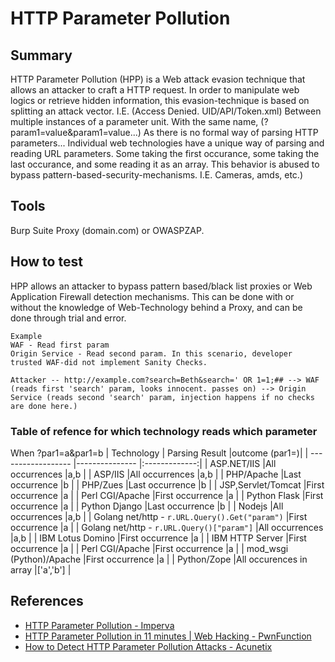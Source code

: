 # HTTP Parameter Pollution


## Summary

HTTP Parameter Pollution (HPP) is a Web attack evasion technique that allows an attacker to craft a HTTP request. 
In order to manipulate web logics or retrieve hidden information, this evasion-technique is based on splitting an attack vector. I.E. (Access Denied. UID/API/Token.xml) 
Between multiple instances of a parameter unit. With the same name, (?param1=value&param1=value...) 
As there is no formal way of parsing HTTP parameters... 
Individual web technologies have a unique way of parsing and reading URL parameters. Some taking the first occurance, some taking the last occurance, and some reading it as an array. This behavior is abused to bypass pattern-based-security-mechanisms. I.E. Cameras, amds, etc.) 


## Tools

Burp Suite Proxy (domain.com) or OWASPZAP.

## How to test

HPP allows an attacker to bypass pattern based/black list proxies or Web Application Firewall detection mechanisms. This can be done with or without the knowledge of Web-Technology behind a Proxy, and can be done through trial and error. 

```
Example
WAF - Read first param
Origin Service - Read second param. In this scenario, developer trusted WAF-did not implement Sanity Checks.

Attacker -- http://example.com?search=Beth&search=' OR 1=1;## --> WAF (reads first 'search' param, looks innocent. passes on) --> Origin Service (reads second 'search' param, injection happens if no checks are done here.)
```

### Table of refence for which technology reads which parameter
When ?par1=a&par1=b
| Technology                                      | Parsing Result          |outcome (par1=)|
| ------------------                              |---------------          |:-------------:|
| ASP.NET/IIS                                     |All occurrences          |a,b            |
| ASP/IIS                                         |All occurrences          |a,b            |
| PHP/Apache                                      |Last occurrence          |b              |
| PHP/Zues                                        |Last occurrence          |b              |
| JSP,Servlet/Tomcat                              |First occurrence         |a              |
| Perl CGI/Apache                                 |First occurrence         |a              |
| Python Flask                                    |First occurrence         |a              |
| Python Django                                   |Last occurrence          |b              |
| Nodejs                                          |All occurrences          |a,b            |
| Golang net/http - `r.URL.Query().Get("param")`  |First occurrence         |a              |
| Golang net/http - `r.URL.Query()["param"]`      |All occurrences          |a,b            |
| IBM Lotus Domino                                |First occurrence         |a              |
| IBM HTTP Server                                 |First occurrence         |a              |
| Perl CGI/Apache                                 |First occurrence         |a              |
| mod_wsgi (Python)/Apache                        |First occurrence         |a              |
| Python/Zope                                     |All occurences in array  |['a','b']      |

## References
- [HTTP Parameter Pollution - Imperva](https://www.imperva.com/learn/application-security/http-parameter-pollution/)
- [HTTP Parameter Pollution in 11 minutes | Web Hacking - PwnFunction](https://www.youtube.com/watch?v=QVZBl8yxVX0&ab_channel=PwnFunction)
- [How to Detect HTTP Parameter Pollution Attacks - Acunetix](https://www.acunetix.com/blog/whitepaper-http-parameter-pollution/)
